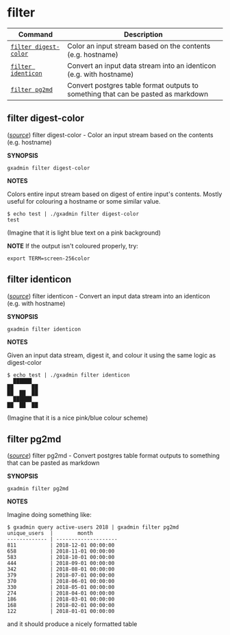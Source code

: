 # filter

Command | Description
------- | -----------
[`filter digest-color`](#filter-digest-color) | Color an input stream based on the contents (e.g. hostname)
[`filter identicon`](#filter-identicon) | Convert an input data stream into an identicon (e.g. with hostname)
[`filter pg2md`](#filter-pg2md) | Convert postgres table format outputs to something that can be pasted as markdown

## filter digest-color

([*source*](https://github.com/usegalaxy-eu/gxadmin/search?q=filter_digest-color&type=Code))
filter digest-color -  Color an input stream based on the contents (e.g. hostname)

**SYNOPSIS**

    gxadmin filter digest-color

**NOTES**

Colors entire input stream based on digest of entire input's contents.
Mostly useful for colouring a hostname or some similar value.

    $ echo test | ./gxadmin filter digest-color
    test

(Imagine that it is light blue text on a pink background)

**NOTE** If the output isn't coloured properly, try:

    export TERM=screen-256color


## filter identicon

([*source*](https://github.com/usegalaxy-eu/gxadmin/search?q=filter_identicon&type=Code))
filter identicon -  Convert an input data stream into an identicon (e.g. with hostname)

**SYNOPSIS**

    gxadmin filter identicon

**NOTES**

Given an input data stream, digest it, and colour it using the same logic as digest-color

    $ echo test | ./gxadmin filter identicon
      ██████
    ██      ██
    ██  ██  ██
      ██████
    ██  ██  ██

(Imagine that it is a nice pink/blue colour scheme)


## filter pg2md

([*source*](https://github.com/usegalaxy-eu/gxadmin/search?q=filter_pg2md&type=Code))
filter pg2md -  Convert postgres table format outputs to something that can be pasted as markdown

**SYNOPSIS**

    gxadmin filter pg2md

**NOTES**

Imagine doing something like:

    $ gxadmin query active-users 2018 | gxadmin filter pg2md
    unique_users  |        month
    ------------- | --------------------
    811           | 2018-12-01 00:00:00
    658           | 2018-11-01 00:00:00
    583           | 2018-10-01 00:00:00
    444           | 2018-09-01 00:00:00
    342           | 2018-08-01 00:00:00
    379           | 2018-07-01 00:00:00
    370           | 2018-06-01 00:00:00
    330           | 2018-05-01 00:00:00
    274           | 2018-04-01 00:00:00
    186           | 2018-03-01 00:00:00
    168           | 2018-02-01 00:00:00
    122           | 2018-01-01 00:00:00

and it should produce a nicely formatted table

